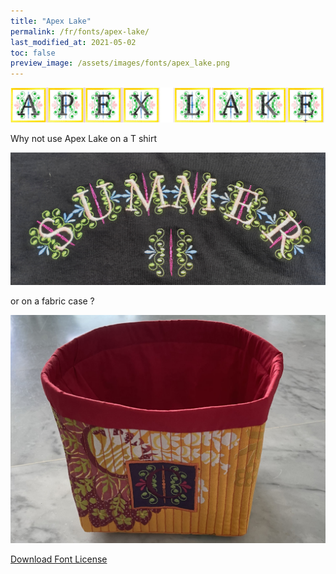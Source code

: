 ```yaml
---
title: "Apex Lake"
permalink: /fr/fonts/apex-lake/
last_modified_at: 2021-05-02
toc: false
preview_image: /assets/images/fonts/apex_lake.png
---
```

![Apex](/assets/images/fonts/apex_lake.png)


Why not use Apex Lake on a T shirt

![Apex2](/assets/images/fonts/apex2.jpg)

or on a fabric case ?

![Apex3](/assets/images/fonts/apex3.jpg)

[Download Font License](https://github.com/inkstitch/inkstitch/tree/main/fonts/apex_lake/LICENSE)
